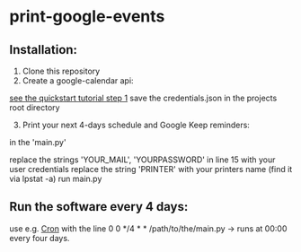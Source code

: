 # print-google-events

## Installation:

1. Clone this repository
2. Create a google-calendar api:

[see the quickstart tutorial step 1](https://developers.google.com/google-apps/calendar/quickstart/python) 
save the credentials.json in the projects root directory

3. Print your next 4-days schedule and Google Keep reminders:

in the 'main.py'

replace the strings 'YOUR_MAIL', 'YOURPASSWORD' in line 15 with your user credentials
replace the string 'PRINTER' with your printers name (find it via lpstat -a) 
run main.py

## Run the software every 4 days:

use e.g. [Cron](https://help.ubuntu.com/community/CronHowto) with the 
line 0 0 */4 \* \*  /path/to/the/main.py  -> runs at 00:00 every four days.

